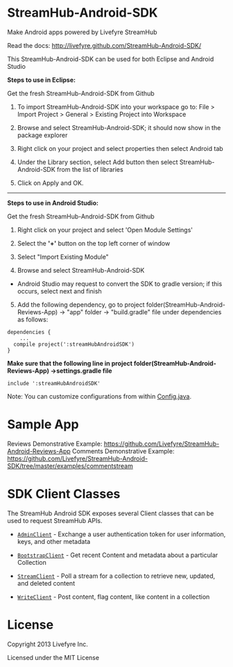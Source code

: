 
StreamHub-Android-SDK
=====================

Make Android apps powered by Livefyre StreamHub

Read the docs: http://livefyre.github.com/StreamHub-Android-SDK/

This StreamHub-Android-SDK can be used for both Eclipse and Android Studio

**Steps to use in Eclipse:**

Get the fresh StreamHub-Android-SDK from Github

1.	To import StreamHub-Android-SDK into your workspace go to: File > Import Project > General > Existing Project into Workspace 
2. 	Browse and select StreamHub-Android-SDK; it should now show in the package explorer

3.	Right click on your project and select properties then select Android tab

4.	Under the Library section, select Add button then select StreamHub-Android-SDK from the list of libraries

5.  Click on Apply and OK.

____________

**Steps to use in Android Studio:**

Get the fresh StreamHub-Android-SDK from Github

1.	Right click on your project and select 'Open Module Settings'

2.	Select the **'+'** button on the top left corner of window

3.	Select "Import Existing Module"

4.  Browse and select StreamHub-Android-SDK
 * Android Studio may request to convert the SDK to gradle version; if this occurs, select next and finish

5.  Add the following dependency, go to project folder(StreamHub-Android-Reviews-App) -> "app" folder -> "build.gradle" file under dependencies as follows:

```
dependencies {
    ...
  compile project(':streamHubAndroidSDK')
}
```
**Make sure that the following line in project folder(StreamHub-Android-Reviews-App) ->settings.gradle file**

```
include ':streamHubAndroidSDK'
```

Note: You can customize configurations from within   [Config.java](https://github.com/Livefyre/StreamHub-Android-SDK/blob/master/src/livefyre/streamhub/Config.java).

# Sample App

Reviews Demonstrative Example: https://github.com/Livefyre/StreamHub-Android-Reviews-App
Comments Demonstrative Example: https://github.com/Livefyre/StreamHub-Android-SDK/tree/master/examples/commentstream

# SDK Client Classes

The StreamHub Android SDK exposes several Client classes that can be used to request StreamHub APIs.

* [`AdminClient`](http://livefyre.github.com/StreamHub-Android-SDK/com/livefyre/streamhub_android_sdk/AdminClient.html) - Exchange a user authentication token for user information, keys, and other metadata

* [`BootstrapClient`](http://livefyre.github.com/StreamHub-Android-SDK/com/livefyre/streamhub_android_sdk/BootstrapClient.html) - Get recent Content and metadata about a particular Collection

* [`StreamClient`](http://livefyre.github.io/StreamHub-Android-SDK/com/livefyre/streamhub_android_sdk/StreamClient.html) - Poll a stream for a collection to retrieve new, updated, and deleted content

* [`WriteClient`](http://livefyre.github.io/StreamHub-Android-SDK/com/livefyre/streamhub_android_sdk/WriteClient.html) - Post content, flag content, like content in a collection

# License

Copyright 2013 Livefyre Inc.

Licensed under the MIT License
